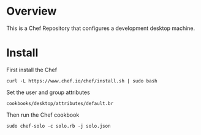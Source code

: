 Overview
========

This is a Chef Repository that configures a development desktop machine.

Install
=============

First install the Chef

`curl -L https://www.chef.io/chef/install.sh | sudo bash`

Set the user and group attributes

`cookbooks/desktop/attributes/default.br`

Then run the Chef cookbook

`sudo chef-solo -c solo.rb -j solo.json`